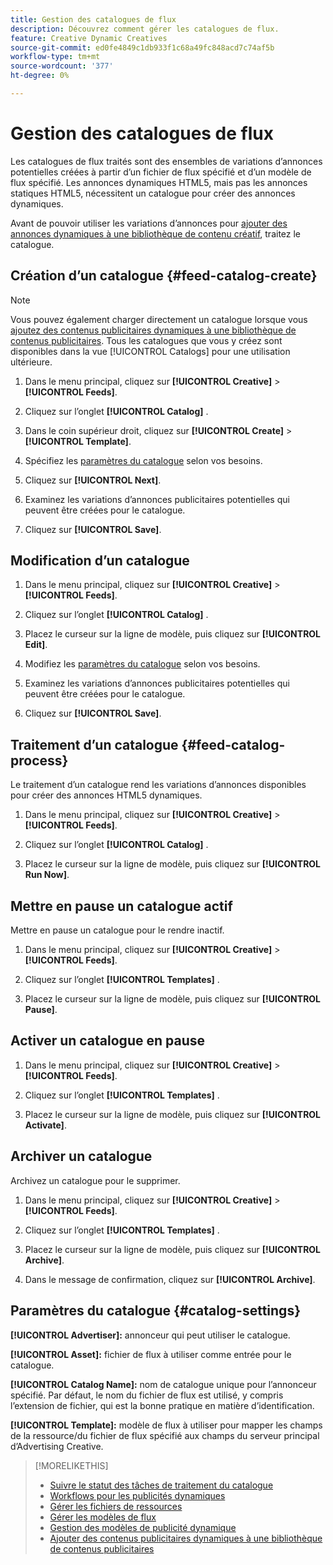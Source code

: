 ```yaml
---
title: Gestion des catalogues de flux
description: Découvrez comment gérer les catalogues de flux.
feature: Creative Dynamic Creatives
source-git-commit: ed0fe4849c1db933f1c68a49fc848acd7c74af5b
workflow-type: tm+mt
source-wordcount: '377'
ht-degree: 0%

---
```


# Gestion des catalogues de flux

Les catalogues de flux traités sont des ensembles de variations d’annonces potentielles créées à partir d’un fichier de flux spécifié et d’un modèle de flux spécifié. Les annonces dynamiques HTML5, mais pas les annonces statiques HTML5, nécessitent un catalogue pour créer des annonces dynamiques.

Avant de pouvoir utiliser les variations d’annonces pour [ajouter des annonces dynamiques à une bibliothèque de contenu créatif](/help/creative/creative-libraries/creative-add-dynamic.md), traitez le catalogue.

## Création d’un catalogue {#feed-catalog-create}

>[!NOTE]
>
>Vous pouvez également charger directement un catalogue lorsque vous [ajoutez des contenus publicitaires dynamiques à une bibliothèque de contenus publicitaires](/help/creative/creative-libraries/creative-add-dynamic.md). Tous les catalogues que vous y créez sont disponibles dans la vue [!UICONTROL Catalogs] pour une utilisation ultérieure.

1. Dans le menu principal, cliquez sur **[!UICONTROL Creative]** > **[!UICONTROL Feeds]**.

1. Cliquez sur l’onglet **[!UICONTROL Catalog]** .

1. Dans le coin supérieur droit, cliquez sur **[!UICONTROL Create]** > **[!UICONTROL Template]**.

1. Spécifiez les [paramètres du catalogue](#catalog-settings) selon vos besoins.

1. Cliquez sur **[!UICONTROL Next]**.

1. Examinez les variations d’annonces publicitaires potentielles qui peuvent être créées pour le catalogue.

1. Cliquez sur **[!UICONTROL Save]**.

## Modification d’un catalogue

1. Dans le menu principal, cliquez sur **[!UICONTROL Creative]** > **[!UICONTROL Feeds]**.

1. Cliquez sur l’onglet **[!UICONTROL Catalog]** .

1. Placez le curseur sur la ligne de modèle, puis cliquez sur **[!UICONTROL Edit]**.

1. Modifiez les [paramètres du catalogue](#catalog-settings) selon vos besoins.

1. Examinez les variations d’annonces publicitaires potentielles qui peuvent être créées pour le catalogue.

1. Cliquez sur **[!UICONTROL Save]**.

## Traitement d’un catalogue {#feed-catalog-process}

Le traitement d’un catalogue rend les variations d’annonces disponibles pour créer des annonces HTML5 dynamiques.

1. Dans le menu principal, cliquez sur **[!UICONTROL Creative]** > **[!UICONTROL Feeds]**.

1. Cliquez sur l’onglet **[!UICONTROL Catalog]** .

1. Placez le curseur sur la ligne de modèle, puis cliquez sur **[!UICONTROL Run Now]**.

## Mettre en pause un catalogue actif

Mettre en pause un catalogue pour le rendre inactif.<!-- Can you Activate it again? -->

1. Dans le menu principal, cliquez sur **[!UICONTROL Creative]** > **[!UICONTROL Feeds]**.

1. Cliquez sur l’onglet **[!UICONTROL Templates]** .

1. Placez le curseur sur la ligne de modèle, puis cliquez sur **[!UICONTROL Pause]**.

<!-- Verify if this is available:  1. In the confirmation message, click **[!UICONTROL Pause]**. -->

## Activer un catalogue en pause

<!-- Verify if this is available. -->

1. Dans le menu principal, cliquez sur **[!UICONTROL Creative]** > **[!UICONTROL Feeds]**.

1. Cliquez sur l’onglet **[!UICONTROL Templates]** .

1. Placez le curseur sur la ligne de modèle, puis cliquez sur **[!UICONTROL Activate]**.

## Archiver un catalogue

Archivez un catalogue pour le supprimer.

1. Dans le menu principal, cliquez sur **[!UICONTROL Creative]** > **[!UICONTROL Feeds]**.

1. Cliquez sur l’onglet **[!UICONTROL Templates]** .

1. Placez le curseur sur la ligne de modèle, puis cliquez sur **[!UICONTROL Archive]**.

1. Dans le message de confirmation, cliquez sur **[!UICONTROL Archive]**.

## Paramètres du catalogue {#catalog-settings}

**[!UICONTROL Advertiser]:** annonceur qui peut utiliser le catalogue.

**[!UICONTROL Asset]:** fichier de flux à utiliser comme entrée pour le catalogue.

**[!UICONTROL Catalog Name]:** nom de catalogue unique pour l’annonceur spécifié. Par défaut, le nom du fichier de flux est utilisé, y compris l’extension de fichier, qui est la bonne pratique en matière d’identification.<!-- must it have a file extension? -->

**[!UICONTROL Template]:** modèle de flux à utiliser pour mapper les champs de la ressource/du fichier de flux spécifié aux champs du serveur principal d’Advertising Creative.

>[!MORELIKETHIS]
>
>* [Suivre le statut des tâches de traitement du catalogue](/help/creative/feeds/job-status-track.md)
>* [Workflows pour les publicités dynamiques](/help/creative/introduction/workflow-dynamic-ads.md)
>* [Gérer les fichiers de ressources](/help/creative/feeds/asset-manage.md)
>* [Gérer les modèles de flux](/help/creative/feeds/feed-template-manage.md)
>* [Gestion des modèles de publicité dynamique](/help/creative/ad-templates/ad-template-manage.md)
>* [Ajouter des contenus publicitaires dynamiques à une bibliothèque de contenus publicitaires](/help/creative/creative-libraries/creative-add-dynamic.md)
